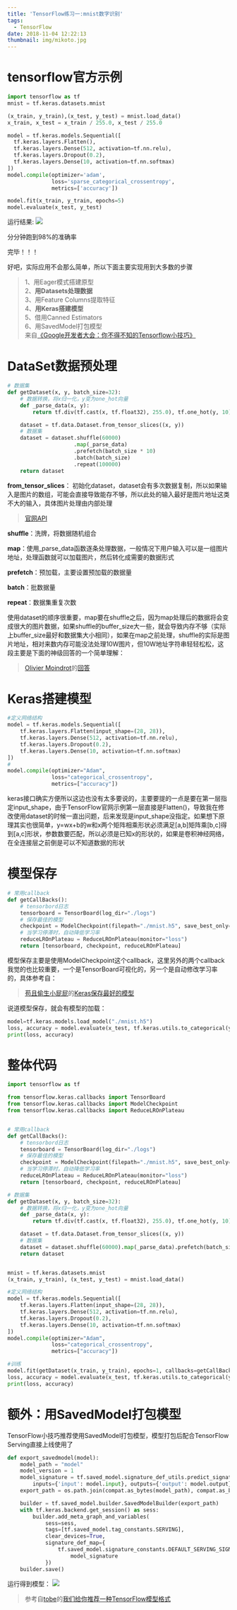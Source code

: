 ```yaml
---
title: 'TensorFlow练习一:mnist数字识别'
tags:
  - TensorFlow
date: 2018-11-04 12:22:13
thumbnail: img/mikoto.jpg
---
```


# tensorflow官方示例
```python
import tensorflow as tf
mnist = tf.keras.datasets.mnist

(x_train, y_train),(x_test, y_test) = mnist.load_data()
x_train, x_test = x_train / 255.0, x_test / 255.0

model = tf.keras.models.Sequential([
  tf.keras.layers.Flatten(),
  tf.keras.layers.Dense(512, activation=tf.nn.relu),
  tf.keras.layers.Dropout(0.2),
  tf.keras.layers.Dense(10, activation=tf.nn.softmax)
])
model.compile(optimizer='adam',
              loss='sparse_categorical_crossentropy',
              metrics=['accuracy'])

model.fit(x_train, y_train, epochs=5)
model.evaluate(x_test, y_test)
```
运行结果:
![](/img/tf1-20181104124539.png )

分分钟跑到98%的准确率

完毕！！！

好吧，实际应用不会那么简单，所以下面主要实现用到大多数的步骤
> 1、用Eager模式搭建原型</br>
> 2、**用Datasets处理数据**</br>
> 3、用Feature Columns提取特征</br>
> 4、**用Keras搭建模型**</br>
> 5、借用Canned Estimators</br>
> 6、用SavedModel打包模型</br>
> 来自[《Google开发者大会：你不得不知的Tensorflow小技巧》](https://juejin.im/post/5baae0afe51d450e6c74d0d5)

# DataSet数据预处理
```python
# 数据集
def getDataset(x, y, batch_size=32):
    # 数据转换，将x归一化，y变为one_hot向量
    def _parse_data(x, y):
        return tf.div(tf.cast(x, tf.float32), 255.0), tf.one_hot(y, 10)

    dataset = tf.data.Dataset.from_tensor_slices((x, y))
    # 数据集
    dataset = dataset.shuffle(60000)
                     .map(_parse_data)
                     .prefetch(batch_size * 10)
                     .batch(batch_size)
                     .repeat(100000)
    return dataset
```
**from_tensor_slices**： 初始化dataset，dataset会有多次数据复制，所以如果输入是图片的数组，可能会直接导致能存不够，所以此处的输入最好是图片地址这类不大的输入，具体图片处理由内部处理
> [官网API](https://www.tensorflow.org/api_docs/python/tf/data/Dataset#from_tensor_slices)

**shuffle**：洗牌，将数据随机组合

**map**：使用_parse_data函数逐条处理数据，一般情况下用户输入可以是一组图片地址，处理函数就可以加载图片，然后转化成需要的数据形式

**prefetch**：预加载，主要设置预加载的数据量

**batch**：批数据量

**repeat**：数据集重复次数

使用dataset的顺序很重要，map要在shuffle之后，因为map处理后的数据将会变成很大的图片数据，如果shuffle的buffer_size大一些，就会导致内存不够（实际上buffer_size最好和数据集大小相同），如果在map之前处理，shuffle的实际是图片地址，相对来数内存可能没法处理10W图片，但10W地址字符串轻轻松松，这段主要是下面的神级回答的一个简单理解：
> [Olivier Moindrot](https://stackoverflow.com/users/5098368/olivier-moindrot)的[回答](https://stackoverflow.com/questions/46444018/meaning-of-buffer-size-in-dataset-map-dataset-prefetch-and-dataset-shuffle)

# Keras搭建模型
```python
#定义网络结构
model = tf.keras.models.Sequential([
    tf.keras.layers.Flatten(input_shape=(28, 28)),
    tf.keras.layers.Dense(512, activation=tf.nn.relu),
    tf.keras.layers.Dropout(0.2),
    tf.keras.layers.Dense(10, activation=tf.nn.softmax)
])
#
model.compile(optimizer="Adam",
              loss="categorical_crossentropy",
              metrics=["accuracy"])
```
keras接口确实方便所以这边也没有太多要说的，主要要提的一点是要在第一层指定input_shape，由于TensorFlow官网示例第一层直接是Flatten()，导致我在修改使用dataset的时候一直出问题，后来发现是input_shape没指定。如果想下原理其实也很简单，y=wx+b的w和x两个矩阵相乘形状必须满足[a,b]矩阵乘[b,c]得到[a,c]形状，参数数要匹配，所以必须是已知x的形状的，如果是卷积神经网络，在全连接层之前倒是可以不知道数据的形状

# 模型保存
```python
# 常用callback
def getCallBacks():
    # tensorbord日志
    tensorboard = TensorBoard(log_dir="./logs")
    # 保存最佳的模型
    checkpoint = ModelCheckpoint(filepath="./mnist.h5", save_best_only=True, monitor="loss")
    # 当学习停滞时，自动降低学习率
    reduceLROnPlateau = ReduceLROnPlateau(monitor="loss")
    return [tensorboard, checkpoint, reduceLROnPlateau]
```
模型保存主要是使用ModelCheckpoint这个callback，这里另外的两个callback我觉的也比较重要，一个是TensorBoard可视化的，另一个是自动修改学习率的，具体参考自：
> [苟且偷生小屁屁](https://www.jianshu.com/u/e95732444cf5)的[Keras保存最好的模型](https://www.jianshu.com/p/0711f9e54dd2)

说道模型保存，就会有模型的加载：
```python
model=tf.keras.models.load_model("./mnist.h5")
loss, accuracy = model.evaluate(x_test, tf.keras.utils.to_categorical(y_test, 10))
print(loss, accuracy)
```

# 整体代码
```python
import tensorflow as tf

from tensorflow.keras.callbacks import TensorBoard
from tensorflow.keras.callbacks import ModelCheckpoint
from tensorflow.keras.callbacks import ReduceLROnPlateau


# 常用callback
def getCallBacks():
    # tensorbord日志
    tensorboard = TensorBoard(log_dir="./logs")
    # 保存最佳的模型
    checkpoint = ModelCheckpoint(filepath="./mnist.h5", save_best_only=True, monitor="loss")
    # 当学习停滞时，自动降低学习率
    reduceLROnPlateau = ReduceLROnPlateau(monitor="loss")
    return [tensorboard, checkpoint, reduceLROnPlateau]

# 数据集
def getDataset(x, y, batch_size=32):
    # 数据转换，将x归一化，y变为one_hot向量
    def _parse_data(x, y):
        return tf.div(tf.cast(x, tf.float32), 255.0), tf.one_hot(y, 10)

    dataset = tf.data.Dataset.from_tensor_slices((x, y))
    # 数据集
    dataset = dataset.shuffle(60000).map(_parse_data).prefetch(batch_size * 10).batch(batch_size).repeat(100000)
    return dataset


mnist = tf.keras.datasets.mnist
(x_train, y_train), (x_test, y_test) = mnist.load_data()

#定义网络结构
model = tf.keras.models.Sequential([
    tf.keras.layers.Flatten(input_shape=(28, 28)),
    tf.keras.layers.Dense(512, activation=tf.nn.relu),
    tf.keras.layers.Dropout(0.2),
    tf.keras.layers.Dense(10, activation=tf.nn.softmax)
])
model.compile(optimizer="Adam",
              loss="categorical_crossentropy",
              metrics=["accuracy"])

#训练
model.fit(getDataset(x_train, y_train), epochs=1, callbacks=getCallBacks(), steps_per_epoch=2000)
loss, accuracy = model.evaluate(x_test, tf.keras.utils.to_categorical(y_test, 10))
print(loss, accuracy)
```

# 额外：用SavedModel打包模型
TensorFlow小技巧推荐使用SavedModel打包模型，模型打包后配合TensorFlow Serving直接上线使用了
```python
def export_savedmodel(model):
    model_path = "model"
    model_version = 1
    model_signature = tf.saved_model.signature_def_utils.predict_signature_def(
        inputs={'input': model.input}, outputs={'output': model.output})
    export_path = os.path.join(compat.as_bytes(model_path), compat.as_bytes(str(model_version)))

    builder = tf.saved_model.builder.SavedModelBuilder(export_path)
    with tf.keras.backend.get_session() as sess:
        builder.add_meta_graph_and_variables(
            sess=sess,
            tags=[tf.saved_model.tag_constants.SERVING],
            clear_devices=True,
            signature_def_map={
                tf.saved_model.signature_constants.DEFAULT_SERVING_SIGNATURE_DEF_KEY:
                    model_signature
            })
    builder.save()
```
运行得到模型：
![](/img/model.png)

> 参考自[tobe](https://www.zhihu.com/people/tobegit3hub)的[我们给你推荐一种TensorFlow模型格式](https://zhuanlan.zhihu.com/p/34471266)